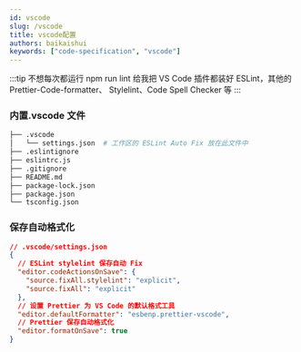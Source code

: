 ```yaml
---
id: vscode
slug: /vscode
title: vscode配置
authors: baikaishui
keywords: ["code-specification", "vscode"]
---
```


:::tip
不想每次都运行 npm run lint 给我把 VS Code 插件都装好 ESLint，其他的 Prettier-Code-formatter、 Stylelint、Code Spell Checker 等
:::

### 内置.vscode 文件

```bash
├── .vscode
│   └── settings.json  # 工作区的 ESLint Auto Fix 放在此文件中
├── .eslintignore
├── eslintrc.js
├── .gitignore
├── README.md
├── package-lock.json
├── package.json
└── tsconfig.json
```

### 保存自动格式化

```json
// .vscode/settings.json
{
  // ESLint stylelint 保存自动 Fix
  "editor.codeActionsOnSave": {
    "source.fixAll.stylelint": "explicit",
    "source.fixAll": "explicit"
  },
  // 设置 Prettier 为 VS Code 的默认格式工具
  "editor.defaultFormatter": "esbenp.prettier-vscode",
  // Prettier 保存自动格式化
  "editor.formatOnSave": true
}
```
